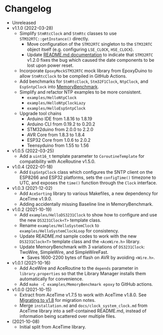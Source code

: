 # Changelog

* Unreleased
* v1.1.0 (2022-03-28)
    * Simplify `StmRtcClock` and `StmRtc` classes to use
      `STM32RTC::getInstance()` directly.
        * Move configuration of the `STM32RTC` singleton to the `STM32RTC`
          object itself (e.g. configuring `LSE_CLOCK`, `HSE_CLOCK`).
        * Update [README.md documentation](README.md#StmRtcClockClass) to
          indicate that `STM32RTC` v1.2.0 fixes the bug which caused the date
          components to be lost upon power reset.
    * Incorporate `EpoxyMockSTM32RTC` mock library from EpoxyDuino to allow
      `StmRtcClock` to be compiled in GitHub Actions.
    * Add benchmarks for `StmRtcClock`, `Stm32F1Clock`, `NtpClock`, and
      `EspSntpClock` into [MemoryBenchmark](examples/MemoryBenchmark).
    * Simplify and refactor NTP examples to be more consistent.
        * `examples/HelloNtpClock`
        * `examples/HelloNtpClockLazy`
        * `examples/HelloEspSntpClock`
    * Upgrade tool chains
        * Arduino IDE from 1.8.16 to 1.8.19
        * Arduino CLI from 0.19.2 to 0.20.2
        * STM32duino from 2.0.0 to 2.2.0
        * AVR Core from 1.8.3 to 1.8.4
        * ESP32 Core from 1.0.6 to 2.0.2
        * Teensyduino from 1.55 to 1.56
* v1.0.5 (2022-03-25)
    * Add a `uint16_t` template parameter to `CoroutineTemplate` for
      compatibility with AceRoutine v1.5.0.
* v1.0.4 (2022-01-18)
    * Add `EspSntpClock` class which configures the SNTP client on the ESP8266
      and ESP32 platforms, sets the `configTime()` timezone to UTC, and exposes
      the `time()` function through the `Clock` interface.
* v1.0.3 (2021-12-02)
    * Add `AceSorting` library to various Makefiles, a new dependency for
      AceTime v1.9.0.
    * Adding accidentally missing Baseline line in MemoryBenchmark.
* v1.0.2 (2021-10-19)
    * Add `examples/HelloDS3231Clock` to show how to configure and use the new
      `DS3231Clock<T>` template class.
    * Rename `examples/HelloSystemClock` to `examples/HelloSystemClockLoop` for
      consistency.
    * Update README.md sample codes to work with the new `DS3231Clock<T>`
      template class and the `<AceWire.h>` library.
    * Update MemoryBenchmark with 3 variations of `DS3231Clock`: TwoWire,
      SimpleWire, and SimpleWireFast.
        * Saves 1600-2200 bytes of flash on AVR by avoiding `<Wire.h>`.
* v1.0.1 (2021-10-16)
    * Add AceWire and AceRoutine to the `depends` parameter in
      `library.properties` so that the Library Manager installs them
      automatically for convenience.
    * Add `make -C examples/MemoryBenchmark epoxy` to GitHub actions.
* v1.0.0 (2021-10-15)
    * Extract from AceTime v1.7.5 to work with AceTime v1.8.0. See
      [Migrating to
      v1.8](https://github.com/bxparks/AceTime/blob/develop/MIGRATING.md#MigratingToVersion180) for migration notes.
    * Merge `installation.md` and `docs/clock_system_clock.md` from AceTime
      library into a self-contained README.md, instead of information being
      scattered over multiple files.
* (2021-10-08)
    * Initial split from AceTime library.
